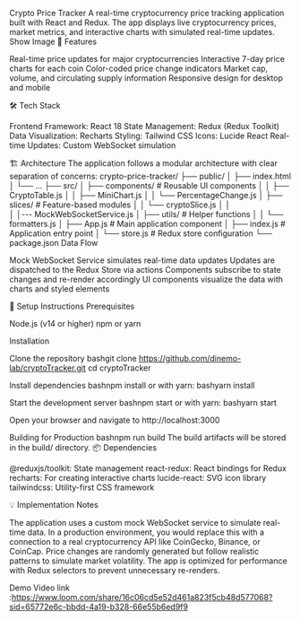 Crypto Price Tracker
A real-time cryptocurrency price tracking application built with React and Redux. The app displays live cryptocurrency prices, market metrics, and interactive charts with simulated real-time updates.
Show Image
🚀 Features

Real-time price updates for major cryptocurrencies
Interactive 7-day price charts for each coin
Color-coded price change indicators
Market cap, volume, and circulating supply information
Responsive design for desktop and mobile

🛠️ Tech Stack

Frontend Framework: React 18
State Management: Redux (Redux Toolkit)
Data Visualization: Recharts
Styling: Tailwind CSS
Icons: Lucide React
Real-time Updates: Custom WebSocket simulation

🏗️ Architecture
The application follows a modular architecture with clear separation of concerns:
crypto-price-tracker/
├── public/
│   ├── index.html
│   └── ...
├── src/
│   ├── components/     # Reusable UI components
│   │   ├── CryptoTable.js
│   │   ├── MiniChart.js
│   │   └── PercentageChange.js
│   ├── slices/       # Feature-based modules
│   │   └── cryptoSlice.js
│   │       
│   │--- MockWebSocketService.js
│   ├── utils/          # Helper functions
│   │   └── formatters.js
│   ├── App.js          # Main application component
│   ├── index.js        # Application entry point
│   └── store.js        # Redux store configuration
└── package.json
Data Flow

Mock WebSocket Service simulates real-time data updates
Updates are dispatched to the Redux Store via actions
Components subscribe to state changes and re-render accordingly
UI components visualize the data with charts and styled elements

🔧 Setup Instructions
Prerequisites

Node.js (v14 or higher)
npm or yarn

Installation

Clone the repository
bashgit clone https://github.com/dinemo-lab/cryptoTracker.git
cd cryptoTracker

Install dependencies
bashnpm install
or with yarn:
bashyarn install

Start the development server
bashnpm start
or with yarn:
bashyarn start

Open your browser and navigate to http://localhost:3000

Building for Production
bashnpm run build
The build artifacts will be stored in the build/ directory.
📦 Dependencies

@reduxjs/toolkit: State management
react-redux: React bindings for Redux
recharts: For creating interactive charts
lucide-react: SVG icon library
tailwindcss: Utility-first CSS framework

💡 Implementation Notes

The application uses a custom mock WebSocket service to simulate real-time data. In a production environment, you would replace this with a connection to a real cryptocurrency API like CoinGecko, Binance, or CoinCap.
Price changes are randomly generated but follow realistic patterns to simulate market volatility.
The app is optimized for performance with Redux selectors to prevent unnecessary re-renders.

Demo Video link :https://www.loom.com/share/16c06cd5e52d461a823f5cb48d577068?sid=65772e6c-bbdd-4a19-b328-66e55b6ed9f9
